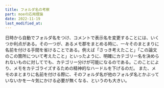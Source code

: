 ```yaml
---
title: フォルダ名の考察
part: moeの応用理論
date: 2022-11-19
last_modified_at: 
---
```


日時から自動でフォルダ名をつけ、コメントで表示名を変更することには、いくつか利点がある。その一つが、あるメモ郡をまとめる時に、一々そのまとまりに名前を付ける手間を省けることである。例えば「さっき考えたこと」「この論文のこの箇所について考えたこと」といったように、明確にカテゴリー名を決められないものに対してでも、カテゴリー分けが可能になるのである。このことにより、メモをカテゴライズするための精神的なハードルを下げるのだ。
また、メモのまとまりに名前を付ける際に、そのフォルダ名が他のフォルダ名とかぶっていないかを一々気にかける必要が無くなる、というのも大きい。
